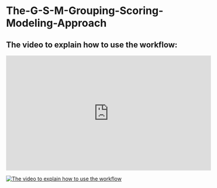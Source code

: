 # The-G-S-M-Grouping-Scoring-Modeling-Approach

## The video to explain how to use the workflow:
<iframe width="560" height="315" src="https://www.youtube.com/embed/2Z5McuzIL7M" frameborder="0" allow="accelerometer; autoplay; encrypted-media; gyroscope; picture-in-picture" allowfullscreen></iframe>

[![The video to explain how to use the workflow](https://img.youtube.com/vi/2Z5McuzIL7M/0.jpg)](https://www.youtube.com/watch?v=2Z5McuzIL7M)
